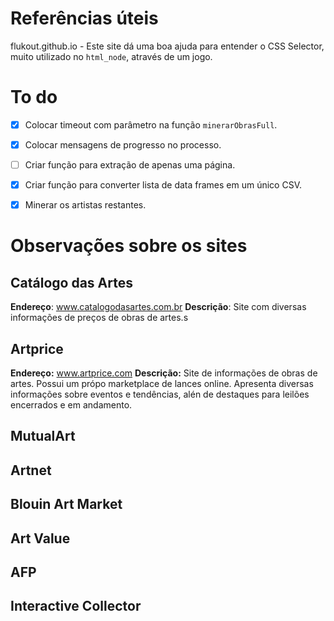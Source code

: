 # Referências úteis

flukout.github.io - Este site dá uma boa ajuda para entender o CSS Selector, muito utilizado no `html_node`, através de um jogo.

# To do

- [x] Colocar timeout com parâmetro na função `minerarObrasFull`.
- [x] Colocar mensagens de progresso no processo.
- [ ] Criar função para extração de apenas uma página.
- [x] Criar função para converter lista de data frames em um único CSV.
- [x] Minerar os artistas restantes.


# Observações sobre os sites 

## Catálogo das Artes

**Endereço**: www.catalogodasartes.com.br
**Descrição**: Site com diversas informações de preços de obras de artes.s

## Artprice

**Endereço:** www.artprice.com
**Descrição:** Site de informações de obras de artes. Possui um própo marketplace de lances online. Apresenta diversas informações sobre eventos e tendências, alén de destaques para leilões encerrados e em andamento.

## MutualArt

## Artnet

## Blouin Art Market

## Art Value

## AFP

## Interactive Collector